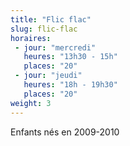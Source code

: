 ```yaml
---
title: "Flic flac"
slug: flic-flac
horaires:
 - jour: "mercredi"
   heures: "13h30 - 15h"
   places: "20"
 - jour: "jeudi"
   heures: "18h - 19h30"
   places: "20"
weight: 3
---
```

Enfants nés en 2009-2010

